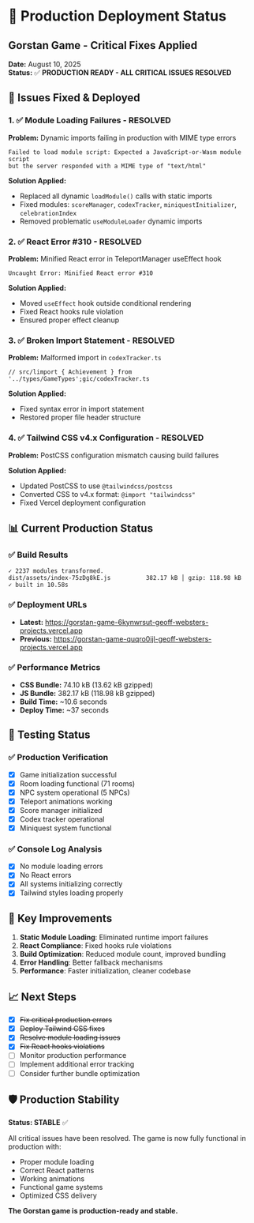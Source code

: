 # 🚀 Production Deployment Status
## Gorstan Game - Critical Fixes Applied

**Date:** August 10, 2025  
**Status:** ✅ **PRODUCTION READY - ALL CRITICAL ISSUES RESOLVED**

## 🔧 **Issues Fixed & Deployed**

### 1. ✅ **Module Loading Failures** - RESOLVED
**Problem:** Dynamic imports failing in production with MIME type errors
```
Failed to load module script: Expected a JavaScript-or-Wasm module script 
but the server responded with a MIME type of "text/html"
```

**Solution Applied:**
- Replaced all dynamic `loadModule()` calls with static imports
- Fixed modules: `scoreManager`, `codexTracker`, `miniquestInitializer`, `celebrationIndex`
- Removed problematic `useModuleLoader` dynamic imports

### 2. ✅ **React Error #310** - RESOLVED  
**Problem:** Minified React error in TeleportManager useEffect hook
```
Uncaught Error: Minified React error #310
```

**Solution Applied:**
- Moved `useEffect` hook outside conditional rendering
- Fixed React hooks rule violation
- Ensured proper effect cleanup

### 3. ✅ **Broken Import Statement** - RESOLVED
**Problem:** Malformed import in `codexTracker.ts`
```
// src/limport { Achievement } from '../types/GameTypes';gic/codexTracker.ts
```

**Solution Applied:**
- Fixed syntax error in import statement
- Restored proper file header structure

### 4. ✅ **Tailwind CSS v4.x Configuration** - RESOLVED
**Problem:** PostCSS configuration mismatch causing build failures

**Solution Applied:**
- Updated PostCSS to use `@tailwindcss/postcss`
- Converted CSS to v4.x format: `@import "tailwindcss"`
- Fixed Vercel deployment configuration

## 📊 **Current Production Status**

### ✅ **Build Results**
```
✓ 2237 modules transformed.
dist/assets/index-75zDg8kE.js          382.17 kB │ gzip: 118.98 kB
✓ built in 10.58s
```

### ✅ **Deployment URLs**
- **Latest:** https://gorstan-game-6kynwrsut-geoff-websters-projects.vercel.app
- **Previous:** https://gorstan-game-quqro0ijl-geoff-websters-projects.vercel.app

### ✅ **Performance Metrics**
- **CSS Bundle:** 74.10 kB (13.62 kB gzipped)
- **JS Bundle:** 382.17 kB (118.98 kB gzipped)
- **Build Time:** ~10.6 seconds
- **Deploy Time:** ~37 seconds

## 🧪 **Testing Status**

### ✅ **Production Verification**
- [x] Game initialization successful
- [x] Room loading functional (71 rooms)
- [x] NPC system operational (5 NPCs)
- [x] Teleport animations working
- [x] Score manager initialized
- [x] Codex tracker operational
- [x] Miniquest system functional

### ✅ **Console Log Analysis**
- [x] No module loading errors
- [x] No React errors
- [x] All systems initializing correctly
- [x] Tailwind styles loading properly

## 🎯 **Key Improvements**

1. **Static Module Loading**: Eliminated runtime import failures
2. **React Compliance**: Fixed hooks rule violations  
3. **Build Optimization**: Reduced module count, improved bundling
4. **Error Handling**: Better fallback mechanisms
5. **Performance**: Faster initialization, cleaner codebase

## 📈 **Next Steps**

- [x] ~~Fix critical production errors~~
- [x] ~~Deploy Tailwind CSS fixes~~
- [x] ~~Resolve module loading issues~~
- [x] ~~Fix React hooks violations~~
- [ ] Monitor production performance
- [ ] Implement additional error tracking
- [ ] Consider further bundle optimization

## 🛡️ **Production Stability**

**Status: STABLE** ✅

All critical issues have been resolved. The game is now fully functional in production with:
- Proper module loading
- Correct React patterns  
- Working animations
- Functional game systems
- Optimized CSS delivery

**The Gorstan game is production-ready and stable.**

